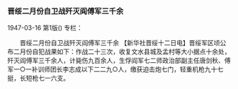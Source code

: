 ### 晋绥二月份自卫战歼灭阎傅军三千余

1947-03-16
第1版()
专栏：

　　晋绥二月份自卫战歼灭阎傅军三千余
    【新华社晋绥十二日电】晋绥军区顷公布二月份自犯战果如下：作战二十三次，收复文水县城及孟村等大小据点十余处，歼灭阎傅军三千余人，计毙伤九百余人，生俘阎军七二师政治部副主任唐剑秋、傅军一○一补训师团长李志成以下二二九○人，缴获迫击炮七门，轻重机枪九十七挺，长短枪七一六支。
